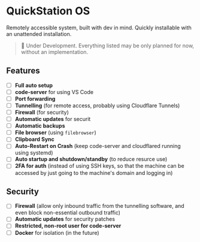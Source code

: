 # QuickStation OS

Remotely accessible system, built with dev in mind. Quickly installable with an unattended installation.

> 🚧 Under Development. Everything listed may be only planned for now, without an implementation.

## Features
- [ ] **Full auto setup**
- [ ] **code-server** for using VS Code
- [ ] **Port forwarding**
- [ ] **Tunnelling** (for remote access, probably using Cloudflare Tunnels)
- [ ] **Firewall** (for security)
- [ ] **Automatic updates** for securit
- [ ] **Automatic backups**
- [ ] **File browser** (using `filebrowser`)
- [ ] **Clipboard Sync**
- [ ] **Auto-Restart on Crash** (keep code-server and cloudflared running using systemd)
- [ ] **Auto startup and shutdown/standby** (to reduce resurce use)
- [ ] **2FA for auth** (instead of using SSH keys, so that the machine can be accessed by just going to the machine's domain and logging in)

## Security
- [ ] **Firewall** (allow only inbound traffic from the tunnelling software, and even block non-essential outbound traffic)
- [ ] **Automatic updates** for security patches
- [ ] **Restricted, non-root user for code-server**
- [ ] **Docker** for isolation (in the future)
